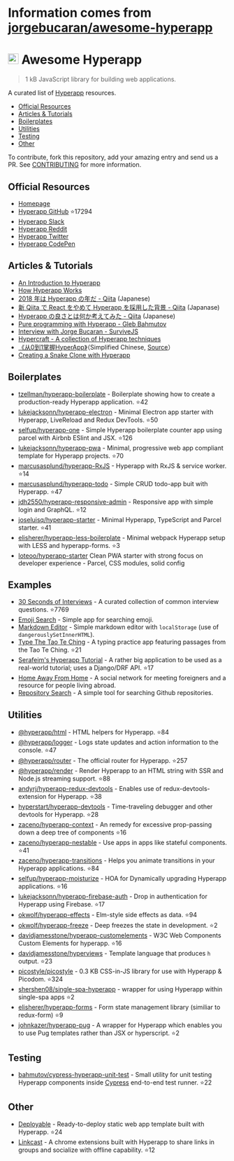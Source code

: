 # Information comes from [jorgebucaran/awesome-hyperapp](https://github.com/jorgebucaran/awesome-hyperapp)
# <img height=24 src=https://cdn.rawgit.com/JorgeBucaran/f53d2c00bafcf36e84ffd862f0dc2950/raw/882f20c970ff7d61aa04d44b92fc3530fa758bc0/Hyperapp.svg> Awesome Hyperapp

> 1 kB JavaScript library for building web applications.

A curated list of [Hyperapp](https://github.com/hyperapp/hyperapp) resources.

<!-- TOC -->

* [Official Resources](#official-resources)
* [Articles & Tutorials](#articles--tutorials)
* [Boilerplates](#boilerplates)
* [Utilities](#utilities)
* [Testing](#testing)
* [Other](#other)

<!-- /TOC -->

To contribute, fork this repository, add your amazing entry and send us a PR. See [CONTRIBUTING](/CONTRIBUTING.md) for more information.

## Official Resources

* [Homepage](https://hyperapp.dev/)
* [Hyperapp GitHub](https://github.com/jorgebucaran/hyperapp) :star:17294
* [Hyperapp Slack](https://hyperappjs.herokuapp.com/)
* [Hyperapp Reddit](https://www.reddit.com/r/hyperapp/)
* [Hyperapp Twitter](https://twitter.com/hyperappjs)
* [Hyperapp CodePen](https://codepen.io/hyperapp/)

## Articles & Tutorials

* [An Introduction to Hyperapp](https://www.sitepoint.com/hyperapp-1-kb-javascript-library/)
* [How Hyperapp Works](https://gist.github.com/JorgeBucaran/8dc33b7947f3193eb2ea3d5700e27036)
* [2018 年は Hyperapp の年だ - Qiita](https://qiita.com/JorgeBucaran/items/c48446babe0627e25ee6) (Japanese)
* [新 Qiita で React をやめて Hyperapp を採用した背景 - Qiita](https://qiita.com/yuku_t/items/2839e57a1933507f36b4) (Japanase)
* [Hyperapp の良さとは何か考えてみた - Qiita](https://qiita.com/ababup1192/items/0dd5c70bee5feaf5dea3) (Japanese)
* [Pure programming with Hyperapp - Gleb Bahmutov](https://glebbahmutov.com/blog/pure-programming-with-hyper-app)
* [Interview with Jorge Bucaran - SurviveJS](https://survivejs.com/blog/hyperapp-interview)
* [Hypercraft - A collection of Hyperapp techniques](https://zaceno.github.io/hypercraft/)
* [《从0到1掌握HyperApp》](https://hyperapp.js.cool/)（Simplified Chinese, [Source](https://github.com/willin/hyperapp.js.cool)）
* [Creating a Snake Clone with Hyperapp](https://dev.to/avalander/create-a-snake-clone-with-hyperapp-part-1-2ffn)

## Boilerplates

* [tzellman/hyperapp-boilerplate](https://github.com/tzellman/hyperapp-boilerplate) - Boilerplate showing how to create a production-ready Hyperapp application. :star:42
* [lukejacksonn/hyperapp-electron](https://github.com/lukejacksonn/hyperapp-electron) - Minimal Electron app starter with Hyperapp, LiveReload and Redux DevTools. :star:50
* [selfup/hyperapp-one](https://github.com/selfup/hyperapp-one) - Simple Hyperapp boilerplate counter app using parcel with Airbnb ESlint and JSX. :star:126
* [lukejacksonn/hyperapp-pwa](https://github.com/lukejacksonn/hyperapp-pwa) - Minimal, progressive web app compliant template for Hyperapp projects. :star:70
* [marcusasplund/hyperapp-RxJS](https://github.com/marcusasplund/hyperapp-RxJS) - Hyperapp with RxJS & service worker. :star:14
* [marcusasplund/hyperapp-todo](https://github.com/marcusasplund/hyperapp-todo-simple) - Simple CRUD todo-app buit with Hyperapp. :star:47
* [jdh2550/hyperapp-responsive-admin](https://github.com/jdh2550/hyperapp-responsive-admin) - Responsive app with simple login and GraphQL. :star:12
* [joseluisq/hyperapp-starter](https://github.com/joseluisq/hyperapp-starter) - Minimal Hyperapp, TypeScript and Parcel starter. :star:41
* [elisherer/hyperapp-less-boilerplate](https://github.com/elisherer/hyperapp-less-boilerplate) - Minimal webpack Hyperapp setup with LESS and hyperapp-forms.  :star:3
* [loteoo/hyperapp-starter](https://github.com/loteoo/hyperapp-starter) Clean PWA starter with strong focus on developer experience - Parcel, CSS modules, solid config

## Examples

* [30 Seconds of Interviews](https://github.com/fejes713/30-seconds-of-interviews) - A curated collection of common interview questions. :star:7769
* [Emoji Search](https://codepen.io/ismamz/pen/ppGMWM) - Simple app for searching emoji.
* [Markdown Editor](https://codepen.io/ismamz/pen/wpNvmy) - Simple markdown editor with `localStorage` (use of `dangerouslySetInnerHTML`).
* [Type The Tao Te Ching](https://github.com/callum-oakley/type-the-tao-te-ching) - A typing practice app featuring passages from the Tao Te Ching. :star:21
* [Serafeim's Hyperapp Tutorial](https://github.com/spapas/hyperapp-tutorial) - A rather big application to be used as a real-world tutorial;  uses a Django/DRF API. :star:17
* [Home Away From Home](https://homeawayfromhome.online) - A social network for meeting foreigners and a resource for people living abroad.
* [Repository Search](https://ricosmall.github.io/hyperapp-search) - A simple tool for searching Github repositories.


## Utilities

* [@hyperapp/html](https://github.com/hyperapp/html) - HTML helpers for Hyperapp. :star:84
* [@hyperapp/logger](https://github.com/hyperapp/logger) - Logs state updates and action information to the console. :star:47
* [@hyperapp/router](https://github.com/hyperapp/router) - The official router for Hyperapp. :star:257
* [@hyperapp/render](https://github.com/hyperapp/render) - Render Hyperapp to an HTML string with SSR and Node.js streaming support. :star:88
* [andyrj/hyperapp-redux-devtools](https://github.com/andyrj/hyperapp-redux-devtools) - Enables use of redux-devtools-extension for Hyperapp. :star:38
* [hyperstart/hyperapp-devtools](https://github.com/hyperstart/hyperapp-devtools) - Time-traveling debugger and other devtools for Hyperapp. :star:28
* [zaceno/hyperapp-context](https://github.com/zaceno/hyperapp-context) - An remedy for excessive prop-passing down a deep tree of components :star:16
* [zaceno/hyperapp-nestable](https://github.com/zaceno/hyperapp-nestable) - Use apps in apps like stateful components. :star:41
* [zaceno/hyperapp-transitions](https://github.com/zaceno/hyperapp-transitions) - Helps you animate transitions in your Hyperapp applications. :star:84
* [selfup/hyperapp-moisturize](https://github.com/selfup/hyperapp-moisturize) - HOA for Dynamically upgrading Hyperapp applications. :star:16
* [lukejacksonn/hyperapp-firebase-auth](https://github.com/lukejacksonn/hyperapp-firebase-auth) - Drop in authentication for Hyperapp using Firebase. :star:17
* [okwolf/hyperapp-effects](https://github.com/okwolf/hyperapp-effects) - Elm-style side effects as data. :star:94
* [okwolf/hyperapp-freeze](https://github.com/okwolf/hyperapp-freeze) - Deep freezes the state in development. :star:2
* [davidjamesstone/hyperapp-customelements](https://github.com/davidjamesstone/hyperapp-customelements) - W3C Web Components Custom Elements for hyperapp. :star:16
* [davidjamesstone/hyperviews](https://github.com/davidjamesstone/hyperviews) - Template language that produces `h` output. :star:23
* [picostyle/picostyle](https://github.com/picostyle/picostyle) - 0.3 KB CSS-in-JS library for use with Hyperapp & Picodom. :star:324
* [shershen08/single-spa-hyperapp](https://github.com/shershen08/single-spa-hyperapp) - wrapper for using Hyperapp within single-spa apps :star:2
* [elisherer/hyperapp-forms](https://github.com/elisherer/hyperapp-forms) - Form state management library (similiar to redux-form) :star:9
* [johnkazer/hyperapp-pug](https://github.com/johnkazer/hyperapp-pug) - A wrapper for Hyperapp which enables you to use Pug templates rather than JSX or hyperscript. :star:2

## Testing

* [bahmutov/cypress-hyperapp-unit-test](https://github.com/bahmutov/cypress-hyperapp-unit-test) - Small utility for unit testing Hyperapp components inside [Cypress](https://github.com/cypress-io/cypress) end-to-end test runner. :star:22

## Other

* [Deployable](https://github.com/lukejacksonn/deployable) - Ready-to-deploy static web app template built with Hyperapp. :star:24
* [Linkcast](https://github.com/ajaxtown/linkcast) - A chrome extensions built with Hyperapp to share links in groups and socialize with offline capability. :star:12

